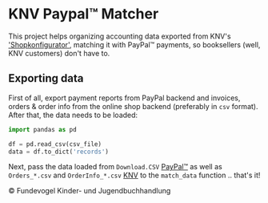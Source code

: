 # KNV Paypal™ Matcher

This project helps organizing accounting data exported from KNV's ['Shopkonfigurator'](https://shopkonfigurator.buchkatalog-reloaded.de), matching it with PayPal™ payments, so booksellers (well, KNV customers) don't have to.

## Exporting data
First of all, export payment reports from PayPal backend and invoices, orders & order info from the online shop backend (preferably in `csv` format). After that, the data needs to be loaded:

```python
import pandas as pd

df = pd.read_csv(csv_file)
data = df.to_dict('records')
```

Next, pass the data loaded from `Download.CSV` [PayPal™](https://www.paypal.com/de/home) as well as `Orders_*.csv` and `OrderInfo_*.csv` [KNV](https://shopkonfigurator.buchkatalog-reloaded.de) to the `match_data` function .. that's it!

:copyright: Fundevogel Kinder- und Jugendbuchhandlung
